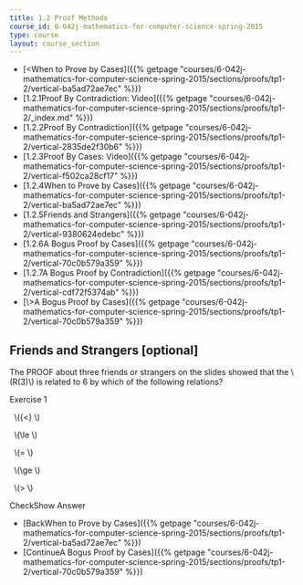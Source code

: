 ```yaml
---
title: 1.2 Proof Methods
course_id: 6-042j-mathematics-for-computer-science-spring-2015
type: course
layout: course_section
---
```

*   [<When to Prove by Cases]({{% getpage "courses/6-042j-mathematics-for-computer-science-spring-2015/sections/proofs/tp1-2/vertical-ba5ad72ae7ec" %}})
*   [1.2.1Proof By Contradiction: Video]({{% getpage "courses/6-042j-mathematics-for-computer-science-spring-2015/sections/proofs/tp1-2/_index.md" %}})
*   [1.2.2Proof By Contradiction]({{% getpage "courses/6-042j-mathematics-for-computer-science-spring-2015/sections/proofs/tp1-2/vertical-2835de2f30b6" %}})
*   [1.2.3Proof By Cases: Video]({{% getpage "courses/6-042j-mathematics-for-computer-science-spring-2015/sections/proofs/tp1-2/vertical-f502ca28cf17" %}})
*   [1.2.4When to Prove by Cases]({{% getpage "courses/6-042j-mathematics-for-computer-science-spring-2015/sections/proofs/tp1-2/vertical-ba5ad72ae7ec" %}})
*   [1.2.5Friends and Strangers]({{% getpage "courses/6-042j-mathematics-for-computer-science-spring-2015/sections/proofs/tp1-2/vertical-9380624edebc" %}})
*   [1.2.6A Bogus Proof by Cases]({{% getpage "courses/6-042j-mathematics-for-computer-science-spring-2015/sections/proofs/tp1-2/vertical-70c0b579a359" %}})
*   [1.2.7A Bogus Proof by Contradiction]({{% getpage "courses/6-042j-mathematics-for-computer-science-spring-2015/sections/proofs/tp1-2/vertical-cdf72f5374ab" %}})
*   [\\>A Bogus Proof by Cases]({{% getpage "courses/6-042j-mathematics-for-computer-science-spring-2015/sections/proofs/tp1-2/vertical-70c0b579a359" %}})

Friends and Strangers \[optional\]
----------------------------------

  

The PROOF about three friends or strangers on the slides showed that the \\(R(3)\\) is related to 6 by which of the following relations?

Exercise 1

&nbsp; \\({<} \\) &nbsp;

&nbsp; \\(\\le \\) &nbsp;

&nbsp; \\(= \\) &nbsp;

&nbsp; \\(\\ge \\) &nbsp;

&nbsp; \\(> \\) &nbsp;

CheckShow Answer

*   [BackWhen to Prove by Cases]({{% getpage "courses/6-042j-mathematics-for-computer-science-spring-2015/sections/proofs/tp1-2/vertical-ba5ad72ae7ec" %}})
*   [ContinueA Bogus Proof by Cases]({{% getpage "courses/6-042j-mathematics-for-computer-science-spring-2015/sections/proofs/tp1-2/vertical-70c0b579a359" %}})
